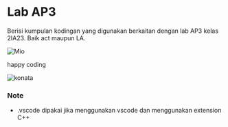 # Lab AP3

Berisi kumpulan kodingan yang digunakan berkaitan dengan lab AP3 kelas 2IA23. Baik act maupun LA.

![Mio](https://tenor.com/view/anime-typing-laptop-gif-4469344.gif)

happy coding 

![konata](https://github.com/RidhoAji921/lab-AP3/assets/95759011/984b43a2-5cdb-4648-ae85-bc8de1012adb)

### Note
- .vscode dipakai jika menggunakan vscode dan menggunakan extension C++
